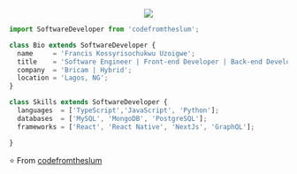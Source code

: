 <p align="center">
  <img src="https://github.com/thompsonemerson/thompsonemerson/raw/master/cover-thompson.png" />
</p>

```js
import SoftwareDeveloper from 'codefromtheslum';

class Bio extends SoftwareDeveloper {
  name     = 'Francis Kossyrisochukwu Uzoigwe';
  title    = 'Software Engineer | Front-end Developer | Back-end Developer';
  company  = 'Bricam | Hybrid';
  location = 'Lagos, NG';
}

class Skills extends SoftwareDeveloper {
  languages  = ['TypeScript','JavaScript', 'Python'];
  databases  = ['MySQL', 'MongoDB', 'PostgreSQL'];
  frameworks = ['React', 'React Native', 'NextJs', 'GraphQL'];

}
```

⭐️ From [codefromtheslum](https://github.com/codefromtheslum)
